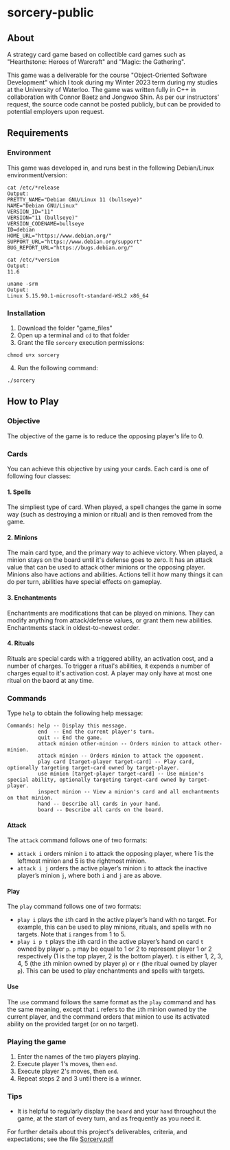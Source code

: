 # sorcery-public

## About

A strategy card game based on collectible card games such as "Hearthstone: Heroes of Warcraft" and "Magic: the Gathering". 

This game was a deliverable for the course "Object-Oriented Software Development" which I took during my Winter 2023 term during my studies at the University of Waterloo. The game was written fully in C++ in collaboration with Connor Baetz and Jongwoo Shin. As per our instructors' request, the source code cannot be posted publicly, but can be provided to potential employers upon request. 

## Requirements

### Environment

This game was developed in, and runs best in the following Debian/Linux environment/version:

```
cat /etc/*release
Output:
PRETTY_NAME="Debian GNU/Linux 11 (bullseye)"
NAME="Debian GNU/Linux"
VERSION_ID="11"
VERSION="11 (bullseye)"
VERSION_CODENAME=bullseye
ID=debian
HOME_URL="https://www.debian.org/"
SUPPORT_URL="https://www.debian.org/support"
BUG_REPORT_URL="https://bugs.debian.org/"
```

```
cat /etc/*version
Output:
11.6
```

```
uname -srm
Output:
Linux 5.15.90.1-microsoft-standard-WSL2 x86_64
```

### Installation

1. Download the folder "game_files"
2. Open up a terminal and `cd` to that folder
3. Grant the file `sorcery` execution permissions:

```
chmod u+x sorcery
```

4. Run the following command:

```
./sorcery
```

## How to Play

### Objective

The objective of the game is to reduce the opposing player's life to 0. 

### Cards

You can achieve this objective by using your cards. Each card is one of following four classes:

#### 1. Spells

The simpliest type of card. When played, a spell changes the game in some way (such as destroying a minion or ritual) and is then removed from the game. 

#### 2. Minions

The main card type, and the primary way to achieve victory. When played, a minion stays on the board until it's defense goes to zero. It has an attack value that can be used to attack other minions or the opposing player. Minions also have actions and abilities. Actions tell it how many things it can do per turn, abilities have special effects on gameplay.

#### 3. Enchantments

Enchantments are modifications that can be played on minions. They can modify anything from attack/defense values, or grant them new abilities. Enchantments stack in oldest-to-newest order. 

#### 4. Rituals

Rituals are special cards with a triggered ability, an activation cost, and a number of charges. To trigger a ritual's abilities, it expends a number of charges equal to it's activation cost. A player may only have at most one ritual on the baord at any time. 

### Commands

Type `help` to obtain the following help message:

```
Commands: help -- Display this message.
          end  -- End the current player's turn.
          quit -- End the game.
          attack minion other-minion -- Orders minion to attack other-minion.
          attack minion -- Orders minion to attack the opponent.
          play card [target-player target-card] -- Play card, optionally targeting target-card owned by target-player.
          use minion [target-player target-card] -- Use minion's special ability, optionally targeting target-card owned by target-player.
          inspect minion -- View a minion's card and all enchantments on that minion.
          hand -- Describe all cards in your hand.
          board -- Describe all cards on the board.
```

#### Attack

The `attack` command follows one of two formats:

- `attack i` orders minion `i` to attack the opposing player, where 1 is the leftmost minion and 5 is the rightmost minion.
- `attack i j` orders the active player’s minion `i` to attack the inactive player’s minion `j`, where both `i` and `j` are as above.

#### Play

The `play` command follows one of two formats:

- `play i` plays the `i`th card in the active player’s hand with no target. For example, this can be used to play minions,
rituals, and spells with no targets. Note that `i` ranges from 1 to 5.
- `play i p t` plays the `i`th card in the active player’s hand on card `t` owned by player `p`. `p` may be equal to 1 or 2 to
represent player 1 or 2 respectively (1 is the top player, 2 is the bottom player). `t` is either 1, 2, 3, 4, 5 (the `i`th minion owned by player `p`) or `r` (the ritual
owned by player `p`). This can be used to play enchantments and spells with targets.

#### Use

The `use` command follows the same format as the `play` command and has the same meaning, except that `i` refers to the `i`th
minion owned by the current player, and the command orders that minion to use its activated ability on the provided target (or
on no target).


### Playing the game

1. Enter the names of the two players playing.
2. Execute player 1's moves, then `end`.
3. Execute player 2's moves, then `end`.
4. Repeat steps 2 and 3 until there is a winner.

### Tips

- It is helpful to regularly display the `board` and your `hand` throughout the game, at the start of every turn, and as frequently as you need it.

For further details about this project's deliverables, criteria, and expectations; see the file [Sorcery.pdf](https://github.com/SkyeChen-28/sorcery-public/blob/main/Sorcery.pdf)